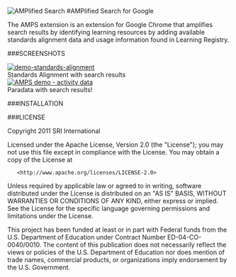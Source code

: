 
![AMPlified Search](https://img.skitch.com/20111123-q9jkpxbeermhddk1juusw7j6p2.png "AMPlified Search")
#AMPlified Search for Google

The AMPS extension is an extension for Google Chrome that amplifies search results by identifying learning resources by adding available standards alignment data and usage information found in Learning Registry.

###SCREENSHOTS

<div class="thumbnail"><a href="https://skitch.com/jimklo/gmby9/demo-standards-alignment"><img style="max-width:638px" src="https://img.skitch.com/20111123-fe1xwwmp4s17qwew1kkqytiqj5.medium.jpg" alt="demo-standards-alignment" /></a><br /><span>Standards Alignment with search results</span></div>

<div class="thumbnail"><a href="https://skitch.com/jimklo/gmy9p/amps-demo-activity-data"><img style="max-width:638px" src="https://img.skitch.com/20111123-cwyjd7mqmexqk3jp6b3auqi224.medium.jpg" alt="AMPS demo - activity data" /></a><br /><span>Paradata with search results</a>!</span></div>

###INSTALLATION

###LICENSE

   Copyright 2011 SRI International

   Licensed under the Apache License, Version 2.0 (the "License");
   you may not use this file except in compliance with the License.
   You may obtain a copy of the License at

       <http://www.apache.org/licenses/LICENSE-2.0>

   Unless required by applicable law or agreed to in writing, software
   distributed under the License is distributed on an "AS IS" BASIS,
   WITHOUT WARRANTIES OR CONDITIONS OF ANY KIND, either express or implied.
   See the License for the specific language governing permissions and
   limitations under the License.


   This project has been funded at least or in part with Federal funds from the U.S. Department of Education under Contract Number ED-04-CO-0040/0010. The content of this publication does not necessarily reflect the views or policies of the U.S. Department of Education nor does mention of trade names, commercial products, or organizations imply endorsement by the U.S. Government.